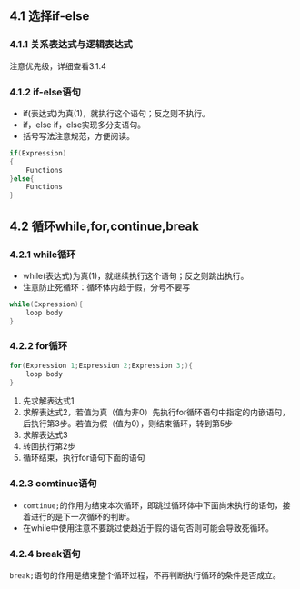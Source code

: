 ## 4.1 选择if-else

### 4.1.1 关系表达式与逻辑表达式

注意优先级，详细查看3.1.4

### 4.1.2 if-else语句

* if(表达式)为真(1)，就执行这个语句；反之则不执行。
* if，else if，else实现多分支语句。
* 括号写法注意规范，方便阅读。
~~~c
if(Expression)
{
	Functions
}else{
	Functions
}
~~~

## 4.2 循环while,for,continue,break

### 4.2.1 while循环 
* while(表达式)为真(1)，就继续执行这个语句；反之则跳出执行。
* 注意防止死循环：循环体内趋于假，分号不要写
~~~c
while(Expression){
	loop body
}
~~~

### 4.2.2 for循环
~~~c
for(Expression 1;Expression 2;Expression 3;){
	loop body
}
~~~

1. 先求解表达式1
2. 求解表达式2，若值为真（值为非0）先执行for循环语句中指定的内嵌语句，后执行第3步。若值为假（值为0），则结束循环，转到第5步
3. 求解表达式3
4. 转回执行第2步
5. 循环结束，执行for语句下面的语句
### 4.2.3 comtinue语句

* `comtinue;`的作用为结束本次循环，即跳过循环体中下面尚未执行的语句，接着进行的是下一次循环的判断。
* 在while中使用注意不要跳过使趋近于假的语句否则可能会导致死循环。

### 4.2.4 break语句

`break;`语句的作用是结束整个循环过程，不再判断执行循环的条件是否成立。